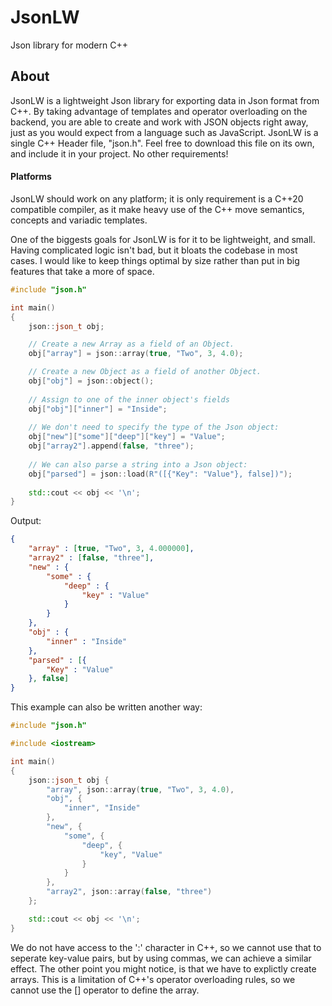 # JsonLW
Json library for modern C++

## About
JsonLW is a lightweight Json library for exporting data in Json format from C++.
By taking advantage of templates and operator overloading on the backend,
you are able to create and work with JSON objects right away,
just as you would expect from a language such as JavaScript.
JsonLW is a single C++ Header file, "json.h".
Feel free to download this file on its own, and include it in your project.
No other requirements!

#### Platforms
JsonLW should work on any platform; it is only requirement is a C++20 compatible compiler,
as it make heavy use of the C++ move semantics, concepts and variadic templates.

One of the biggests goals for JsonLW is for it to be lightweight, and small.
Having complicated logic isn't bad, but it bloats the codebase in most cases.
I would like to keep things optimal by size rather than put in big features that take a more of space.


```cpp
#include "json.h"

int main()
{
    json::json_t obj;

    // Create a new Array as a field of an Object.
    obj["array"] = json::array(true, "Two", 3, 4.0);

    // Create a new Object as a field of another Object.
    obj["obj"] = json::object();
    
    // Assign to one of the inner object's fields
    obj["obj"]["inner"] = "Inside";
    
    // We don't need to specify the type of the Json object:
    obj["new"]["some"]["deep"]["key"] = "Value";
    obj["array2"].append(false, "three");
    
    // We can also parse a string into a Json object:
    obj["parsed"] = json::load(R"([{"Key": "Value"}, false])");
    
    std::cout << obj << '\n';
}
```
Output:
``` json
{
    "array" : [true, "Two", 3, 4.000000],
    "array2" : [false, "three"],
    "new" : {
        "some" : {
            "deep" : {
                "key" : "Value"
            }
        }
    },
    "obj" : {
        "inner" : "Inside"
    },
    "parsed" : [{
        "Key" : "Value"
    }, false]
}
```

This example can also be written another way:
```cpp
#include "json.h"

#include <iostream>

int main()
{
    json::json_t obj {
        "array", json::array(true, "Two", 3, 4.0),
        "obj", {
            "inner", "Inside"
        },
        "new", { 
            "some", { 
                "deep", { 
                    "key", "Value" 
                } 
            } 
        },
        "array2", json::array(false, "three")
    };

    std::cout << obj << '\n';
}
```
We do not have access to the ':' character in C++, so we cannot use that to seperate key-value pairs,
but by using commas, we can achieve a similar effect.
The other point you might notice, is that we have to explictly create arrays.
This is a limitation of C++'s operator overloading rules,
so we cannot use the [] operator to define the array.

